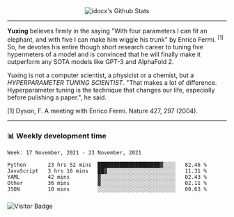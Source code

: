 <div align="center">
    <img align="center" src="https://github-readme-stats.vercel.app/api?username=idocx&show_icons=true&count_private=true&hide_border=true" alt="idocx's Github Stats"></img>
</div>

---

**Yuxing** believes firmly in the saying "With four parameters I can fit an elephant, and with five I can make him wiggle his trunk" by Enrico Fermi. <sup>[1]</sup> So, he devotes his entire though short research career to tuning five hypermeters of a model and is convinced that he will finally make it outperform any SOTA models like GPT-3 and AlphaFold 2.

Yuxing is not a computer scientist, a physicist or a chemist, but a *HYPERPARAMETER TUNING SCIENTIST*. "That makes a lot of difference. Hyperparameter tuning is the technique that changes our life, especially before pulishing a paper.", he said.

[1] Dyson, F. A meeting with Enrico Fermi. Nature 427, 297 (2004).


---

### 📊 Weekly development time
<!--START_SECTION:waka-->
```text
Week: 17 November, 2021 - 23 November, 2021

Python       23 hrs 52 mins  ████████████████████▓░░░░   82.46 % 
JavaScript   3 hrs 16 mins   ██▓░░░░░░░░░░░░░░░░░░░░░░   11.31 % 
YAML         42 mins         ▓░░░░░░░░░░░░░░░░░░░░░░░░   02.43 % 
Other        36 mins         ▓░░░░░░░░░░░░░░░░░░░░░░░░   02.11 % 
JSON         10 mins         ░░░░░░░░░░░░░░░░░░░░░░░░░   00.63 % 
```
<!--END_SECTION:waka-->

### 

![Visitor Badge](https://visitor-badge.laobi.icu/badge?page_id=idocx.idocx)